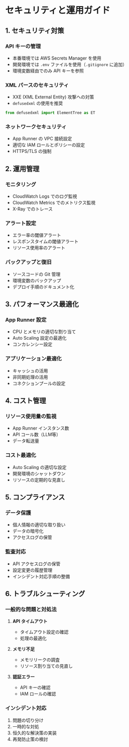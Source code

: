 # セキュリティと運用ガイド

## 1. セキュリティ対策

### API キーの管理
- 本番環境では AWS Secrets Manager を使用
- 開発環境では `.env` ファイルを使用（`.gitignore` に追加）
- 環境変数経由でのみ API キーを参照

### XML パースのセキュリティ
- XXE (XML External Entity) 攻撃への対策
- `defusedxml` の使用を推奨
```python
from defusedxml import ElementTree as ET
```

### ネットワークセキュリティ
- App Runner の VPC 接続設定
- 適切な IAM ロールとポリシーの設定
- HTTPS/TLS の強制

## 2. 運用管理

### モニタリング
- CloudWatch Logs でのログ監視
- CloudWatch Metrics でのメトリクス監視
- X-Ray でのトレース

### アラート設定
- エラー率の閾値アラート
- レスポンスタイムの閾値アラート
- リソース使用率のアラート

### バックアップと復旧
- ソースコードの Git 管理
- 環境変数のバックアップ
- デプロイ手順のドキュメント化

## 3. パフォーマンス最適化

### App Runner 設定
- CPU とメモリの適切な割り当て
- Auto Scaling 設定の最適化
- コンカレンシー設定

### アプリケーション最適化
- キャッシュの活用
- 非同期処理の活用
- コネクションプールの設定

## 4. コスト管理

### リソース使用量の監視
- App Runner インスタンス数
- API コール数（LLM等）
- データ転送量

### コスト最適化
- Auto Scaling の適切な設定
- 開発環境のシャットダウン
- リソースの定期的な見直し

## 5. コンプライアンス

### データ保護
- 個人情報の適切な取り扱い
- データの暗号化
- アクセスログの保管

### 監査対応
- API アクセスログの保管
- 設定変更の履歴管理
- インシデント対応手順の整備

## 6. トラブルシューティング

### 一般的な問題と対処法
1. **API タイムアウト**
   - タイムアウト設定の確認
   - 処理の最適化

2. **メモリ不足**
   - メモリリークの調査
   - リソース割り当ての見直し

3. **認証エラー**
   - API キーの確認
   - IAM ロールの確認

### インシデント対応
1. 問題の切り分け
2. 一時的な対処
3. 恒久的な解決策の実装
4. 再発防止策の検討 